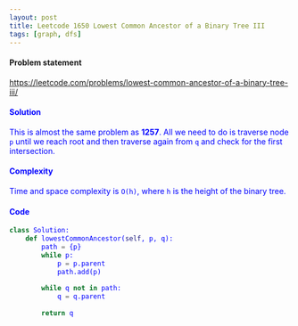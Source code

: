 ```yaml
---
layout: post
title: Leetcode 1650 Lowest Common Ancestor of a Binary Tree III
tags: [graph, dfs]
---
```


#### Problem statement

<a href="https://leetcode.com/problems/lowest-common-ancestor-of-a-binary-tree-iii/"> <font color = blue>https://leetcode.com/problems/lowest-common-ancestor-of-a-binary-tree-iii/

#### Solution
This is almost the same problem as **1257**. All we need to do is traverse node `p` until we reach root and then traverse again from `q` and check for the first intersection.

#### Complexity
Time and space complexity is `O(h)`, where `h` is the height of the binary tree.

#### Code
```python
class Solution:
    def lowestCommonAncestor(self, p, q):
        path = {p}
        while p:
            p = p.parent
            path.add(p)
            
        while q not in path:
            q = q.parent
            
        return q
```


